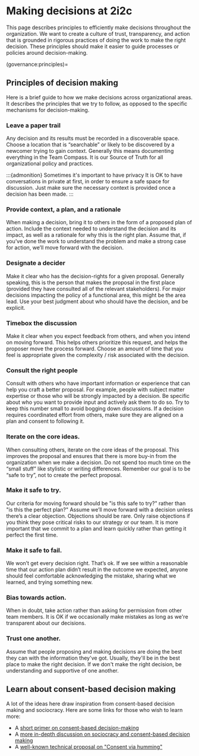 # Making decisions at 2i2c

This page describes principles to efficiently make decisions throughout the organization.
We want to create a culture of trust, transparency, and action that is grounded in rigorous practices of doing the work to make the right decision.
These principles should make it easier to guide processes or policies around decision-making.

(governance:principles)=
## Principles of decision making

Here is a brief guide to how we make decisions across organizational areas. It describes the principles that we try to follow, as opposed to the specific mechanisms for decision-making.

### Leave a paper trail

Any decision and its results must be recorded in a discoverable space. Choose a location that is “searchable” or likely to be discovered by a newcomer trying to gain context. Generally this means documenting everything in the Team Compass. It is our Source of Truth for all organizational policy and practices.

:::{admonition} Sometimes it's important to have privacy
It is OK to have conversations in private at first, in order to ensure a safe space for discussion. Just make sure the necessary context is provided once a decision has been made.
:::

### Provide context, a plan, and a rationale

When making a decision, bring it to others in the form of a proposed plan of action. Include the context needed to understand the decision and its impact, as well as a rationale for why this is the right plan. Assume that, if you’ve done the work to understand the problem and make a strong case for action, we’ll move forward with the decision.


### Designate a decider

Make it clear who has the decision-rights for a given proposal. Generally speaking, this is the person that makes the proposal in the first place (provided they have consulted all of the relevant stakeholders). For major decisions impacting the policy of a functional area, this might be the area lead. Use your best judgment about who should have the decision, and be explicit.


### Timebox the discussion

Make it clear when you expect feedback from others, and when you intend on moving forward. This helps others prioritize this request, and helps the proposer move the process forward. Choose an amount of time that you feel is appropriate given the complexity / risk associated with the decision.


### Consult the right people

Consult with others who have important information or experience that can help you craft a better proposal. For example, people with subject matter expertise or those who will be strongly impacted by a decision. Be specific about who you want to provide input and actively ask them to do so. Try to keep this number small to avoid bogging down discussions. If a decision requires coordinated effort from others, make sure they are aligned on a plan and consent to following it.


### Iterate on the core ideas.

When consulting others, iterate on the core ideas of the proposal. This improves the proposal and ensures that there is more buy-in from the organization when we make a decision. Do not spend too much time on the “small stuff” like stylistic or writing differences. Remember our goal is to be “safe to try”, not to create the perfect proposal.


### Make it safe to try.

Our criteria for moving forward should be "is this safe to try?" rather than "is this the perfect plan?" Assume we’ll move forward with a decision unless there’s a clear objection. Objections should be rare. Only raise objections if you think they pose critical risks to our strategy or our team. It is more important that we commit to a plan and learn quickly rather than getting it perfect the first time. 


### Make it safe to fail.

We won’t get every decision right. That’s ok. If we see within a reasonable time that our action plan didn’t result in the outcome we expected, anyone should feel comfortable acknowledging the mistake, sharing what we learned, and trying something new.


### Bias towards action.

When in doubt, take action rather than asking for permission from other team members. It is OK if we occasionally make mistakes as long as we're transparent about our decisions.


### Trust one another.

Assume that people proposing and making decisions are doing the best they can with the information they've got. Usually, they'll be in the best place to make the right decision. If we don't make the right decision, be understanding and supportive of one another.

## Learn about consent-based decision making

A lot of the ideas here draw inspiration from consent-based decision making and sociocracy. Here are some links for those who wish to learn more:

- A [short primer on consent-based decision-making](https://thedecider.app/consent-decision-making)
- A [more in-depth discussion on sociocracy and consent-based decision making](https://sociocracyforall.org/consent-decision-making/)
- A [well-known technical proposal on "Consent via humming"](https://tools.ietf.org/html/rfc7282)